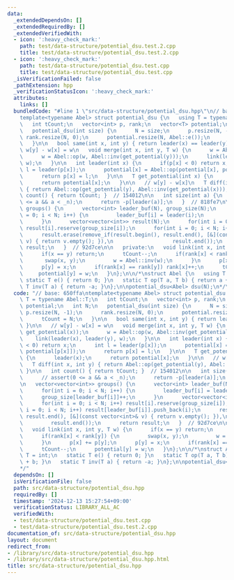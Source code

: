 ```yaml
---
data:
  _extendedDependsOn: []
  _extendedRequiredBy: []
  _extendedVerifiedWith:
  - icon: ':heavy_check_mark:'
    path: test/data-structure/potential_dsu.test.2.cpp
    title: test/data-structure/potential_dsu.test.2.cpp
  - icon: ':heavy_check_mark:'
    path: test/data-structure/potential_dsu.test.cpp
    title: test/data-structure/potential_dsu.test.cpp
  _isVerificationFailed: false
  _pathExtension: hpp
  _verificationStatusIcon: ':heavy_check_mark:'
  attributes:
    links: []
  bundledCode: "#line 1 \"src/data-structure/potential_dsu.hpp\"\n// base: 650ffa\n\
    template<typename Abel> struct potential_dsu {\n   using T = typename Abel::T;\n\
    \   int tCount;\n   vector<int> p, rank;\n   vector<T> potential;\n   int N;\n\
    \   potential_dsu(int size) {\n      N = size;\n      p.resize(N, -1);\n     \
    \ rank.resize(N, 0);\n      potential.resize(N, Abel::e());\n      tCount = N;\n\
    \   }\n\n   bool same(int x, int y) { return leader(x) == leader(y); }\n\n   //\
    \ w[y] - w[x] = w\n   void merge(int x, int y, T w) {\n      w = Abel::op(w, get_potential(x));\n\
    \      w = Abel::op(w, Abel::inv(get_potential(y)));\n      link(leader(x), leader(y),\
    \ w);\n   }\n\n   int leader(int x) {\n      if(p[x] < 0) return x;\n      int\
    \ l = leader(p[x]);\n      potential[x] = Abel::op(potential[x], potential[p[x]]);\n\
    \      return p[x] = l;\n   }\n\n   T get_potential(int x) {\n      leader(x);\n\
    \      return potential[x];\n   }\n\n   // w[y] - w[x]\n   T diff(int x, int y)\
    \ { return Abel::op(get_potential(y), Abel::inv(get_potential(x))); }\n\n   int\
    \ count() { return tCount; }  // 154012\n\n   int size(int a) {\n      // assert(0\
    \ <= a && a < _n);\n      return -p[leader(a)];\n   }  // 818fe7\n\n   vector<vector<int>>\
    \ groups() {\n      vector<int> leader_buf(N), group_size(N);\n      for(int i\
    \ = 0; i < N; i++) {\n         leader_buf[i] = leader(i);\n         group_size[leader_buf[i]]++;\n\
    \      }\n      vector<vector<int>> result(N);\n      for(int i = 0; i < N; i++)\
    \ result[i].reserve(group_size[i]);\n      for(int i = 0; i < N; i++) result[leader_buf[i]].push_back(i);\n\
    \      result.erase(remove_if(result.begin(), result.end(), [&](const vector<int>&\
    \ v) { return v.empty(); }),\n                   result.end());\n      return\
    \ result;\n   }  // 92d7ce\n\n   private:\n   void link(int x, int y, T w) {\n\
    \      if(x == y) return;\n      tCount--;\n      if(rank[x] < rank[y]) {\n  \
    \       swap(x, y);\n         w = Abel::inv(w);\n      }\n      p[x] += p[y];\n\
    \      p[y] = x;\n      if(rank[x] == rank[y]) rank[x]++;\n      tCount--;\n \
    \     potential[y] = w;\n   }\n};\n\n/*\nstruct Abel {\n   using T = int;\n  \
    \ static T e() { return 0; }\n   static T op(T a, T b) { return a + b; }\n   static\
    \ T inv(T a) { return -a; }\n};\n\npotential_dsu<Abel> dsu(N);\n*/\n"
  code: "// base: 650ffa\ntemplate<typename Abel> struct potential_dsu {\n   using\
    \ T = typename Abel::T;\n   int tCount;\n   vector<int> p, rank;\n   vector<T>\
    \ potential;\n   int N;\n   potential_dsu(int size) {\n      N = size;\n     \
    \ p.resize(N, -1);\n      rank.resize(N, 0);\n      potential.resize(N, Abel::e());\n\
    \      tCount = N;\n   }\n\n   bool same(int x, int y) { return leader(x) == leader(y);\
    \ }\n\n   // w[y] - w[x] = w\n   void merge(int x, int y, T w) {\n      w = Abel::op(w,\
    \ get_potential(x));\n      w = Abel::op(w, Abel::inv(get_potential(y)));\n  \
    \    link(leader(x), leader(y), w);\n   }\n\n   int leader(int x) {\n      if(p[x]\
    \ < 0) return x;\n      int l = leader(p[x]);\n      potential[x] = Abel::op(potential[x],\
    \ potential[p[x]]);\n      return p[x] = l;\n   }\n\n   T get_potential(int x)\
    \ {\n      leader(x);\n      return potential[x];\n   }\n\n   // w[y] - w[x]\n\
    \   T diff(int x, int y) { return Abel::op(get_potential(y), Abel::inv(get_potential(x)));\
    \ }\n\n   int count() { return tCount; }  // 154012\n\n   int size(int a) {\n\
    \      // assert(0 <= a && a < _n);\n      return -p[leader(a)];\n   }  // 818fe7\n\
    \n   vector<vector<int>> groups() {\n      vector<int> leader_buf(N), group_size(N);\n\
    \      for(int i = 0; i < N; i++) {\n         leader_buf[i] = leader(i);\n   \
    \      group_size[leader_buf[i]]++;\n      }\n      vector<vector<int>> result(N);\n\
    \      for(int i = 0; i < N; i++) result[i].reserve(group_size[i]);\n      for(int\
    \ i = 0; i < N; i++) result[leader_buf[i]].push_back(i);\n      result.erase(remove_if(result.begin(),\
    \ result.end(), [&](const vector<int>& v) { return v.empty(); }),\n          \
    \         result.end());\n      return result;\n   }  // 92d7ce\n\n   private:\n\
    \   void link(int x, int y, T w) {\n      if(x == y) return;\n      tCount--;\n\
    \      if(rank[x] < rank[y]) {\n         swap(x, y);\n         w = Abel::inv(w);\n\
    \      }\n      p[x] += p[y];\n      p[y] = x;\n      if(rank[x] == rank[y]) rank[x]++;\n\
    \      tCount--;\n      potential[y] = w;\n   }\n};\n\n/*\nstruct Abel {\n   using\
    \ T = int;\n   static T e() { return 0; }\n   static T op(T a, T b) { return a\
    \ + b; }\n   static T inv(T a) { return -a; }\n};\n\npotential_dsu<Abel> dsu(N);\n\
    */"
  dependsOn: []
  isVerificationFile: false
  path: src/data-structure/potential_dsu.hpp
  requiredBy: []
  timestamp: '2024-12-13 15:27:54+09:00'
  verificationStatus: LIBRARY_ALL_AC
  verifiedWith:
  - test/data-structure/potential_dsu.test.cpp
  - test/data-structure/potential_dsu.test.2.cpp
documentation_of: src/data-structure/potential_dsu.hpp
layout: document
redirect_from:
- /library/src/data-structure/potential_dsu.hpp
- /library/src/data-structure/potential_dsu.hpp.html
title: src/data-structure/potential_dsu.hpp
---
```

